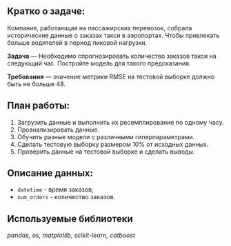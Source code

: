## Кратко о задаче:
Компания, работающая на пассажирских перевозок, собрала исторические данные о заказах такси в аэропортах. Чтобы привлекать больше водителей в период пиковой нагрузки. 

**Задача** — Необходимо спрогнозировать количество заказов такси на следующий час. Постройте модель для такого предсказания.

**Требования** — значение метрики RMSE на тестовой выборке должно быть не больше 48.

## План работы:

1. Загрузить данные и выполнить их ресемплирование по одному часу.
2. Проанализировать данные.
3. Обучить разные модели с различными гиперпараметрами.
4. Сделать тестовую выборку размером 10% от исходных данных.
5. Проверить данные на тестовой выборке и сделать выводы.

## Описание данных:

 - `datetime` - время заказов;
 - `num_orders` - количество заказов.

## Используемые библиотеки
*pandas, os, matplotlib, scikit-learn, catboost*
